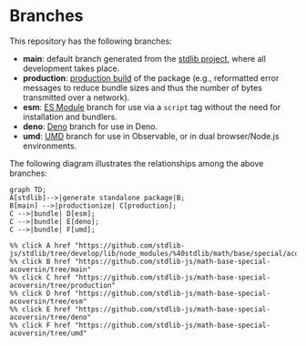 <!--

@license Apache-2.0

Copyright (c) 2022 The Stdlib Authors.

Licensed under the Apache License, Version 2.0 (the "License");
you may not use this file except in compliance with the License.
You may obtain a copy of the License at

    http://www.apache.org/licenses/LICENSE-2.0

Unless required by applicable law or agreed to in writing, software
distributed under the License is distributed on an "AS IS" BASIS,
WITHOUT WARRANTIES OR CONDITIONS OF ANY KIND, either express or implied.
See the License for the specific language governing permissions and
limitations under the License.

-->

# Branches

This repository has the following branches:

-   **main**: default branch generated from the [stdlib project][stdlib-url], where all development takes place.
-   **production**: [production build][production-url] of the package (e.g., reformatted error messages to reduce bundle sizes and thus the number of bytes transmitted over a network).
-   **esm**: [ES Module][esm-url] branch for use via a `script` tag without the need for installation and bundlers.
-   **deno**: [Deno][deno-url] branch for use in Deno.
-   **umd**: [UMD][umd-url] branch for use in Observable, or in dual browser/Node.js environments.

The following diagram illustrates the relationships among the above branches:

```mermaid
graph TD;
A[stdlib]-->|generate standalone package|B;
B[main] -->|productionize| C[production];
C -->|bundle| D[esm];
C -->|bundle| E[deno];
C -->|bundle| F[umd];

%% click A href "https://github.com/stdlib-js/stdlib/tree/develop/lib/node_modules/%40stdlib/math/base/special/acoversin"
%% click B href "https://github.com/stdlib-js/math-base-special-acoversin/tree/main"
%% click C href "https://github.com/stdlib-js/math-base-special-acoversin/tree/production"
%% click D href "https://github.com/stdlib-js/math-base-special-acoversin/tree/esm"
%% click E href "https://github.com/stdlib-js/math-base-special-acoversin/tree/deno"
%% click F href "https://github.com/stdlib-js/math-base-special-acoversin/tree/umd"
```

[stdlib-url]: https://github.com/stdlib-js/stdlib/tree/develop/lib/node_modules/%40stdlib/math/base/special/acoversin
[production-url]: https://github.com/stdlib-js/math-base-special-acoversin/tree/production
[deno-url]: https://github.com/stdlib-js/math-base-special-acoversin/tree/deno
[umd-url]: https://github.com/stdlib-js/math-base-special-acoversin/tree/umd
[esm-url]: https://github.com/stdlib-js/math-base-special-acoversin/tree/esm